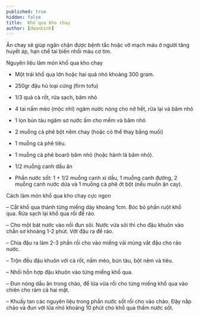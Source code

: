```yaml
---
published: true
hidden: false
title:  Khổ qua kho chay
author: [doanbinh] 
---
```

Ăn chay sẽ giúp ngăn chặn được bệnh tắc hoặc vỡ mạch máu ở người tăng huyết áp, hạn chế tai biến nhồi máu cơ tim.

Nguyên liệu làm món khổ qua kho chay

+ Một trái khổ qua lớn hoặc hai quả nhỏ khoảng 300 gram.

+ 250gr đậu hủ loại cứng (firm tofu)

+ 1/3 quả cà rốt, rửa sạch, băm nhỏ

+ 4 tai nấm mèo (mộc nhĩ) ngâm nước nóng cho nở hết, rửa lại và băm nhỏ

+ 1 lọn bún tàu ngâm sơ nước ấm cho mềm và băm nhỏ

+ 2 muỗng cà phê bột nêm chay (hoặc có thể thay bằng muối)

+ 1 muỗng cà phê tiêu.

+ 1 muỗng cà phê boarô băm nhỏ (hoặc hành lá băm nhỏ).

+ 1/2 muỗng canh dầu ăn

+ Phần nước sốt: 1 + 1/2 muỗng canh xì dầu, 1 muỗng canh đường, 2 muỗng canh nước dừa và 1 muỗng cà phê ớt bột (nếu muốn ăn cay).

Cách làm món khổ qua kho chay cực ngon

– Cắt khổ qua thành từng miếng dày khoảng 1cm. Bóc bỏ phần ruột khổ qua. Rửa sạch lại khổ qua rồi để ráo.

– Cho một bát nước vào nồi đun sôi. Nước vừa sôi thì cho đậu khuôn vào chần sơ khoảng 1-2 phút. Vớt đậu ra để ráo.

– Chia đậu ra làm 2-3 phần rồi cho vào miếng vải mùng vắt đậu cho ráo nước.

– Trộn đều đậu khuôn với cà rốt, nấm mèo, bún tàu, bột nêm và tiêu.

– Nhồi hỗn hợp đậu khuôn vào từng miếng khổ qua.

– Đun nóng dầu ăn trong chảo, để lửa vừa rồi cho từng miếng khổ qua vào chiên cho rám cả hai mặt.

– Khuấy tan các nguyên liệu trong phần nước sốt rồi cho vào chảo. Đậy nắp chảo và đun với lửa nhỏ khoảng 10 phút cho khổ qua thấm nước sốt.
